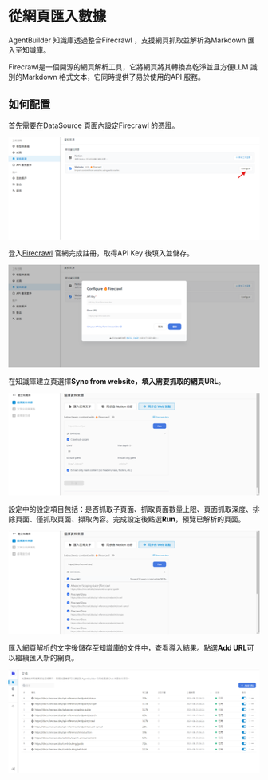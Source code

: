 # 從網頁匯入數據

AgentBuilder 知識庫透過整合Firecrawl ，支援網頁抓取並解析為Markdown 匯入至知識庫。

Firecrawl是一個開源的網頁解析工具，它將網頁將其轉換為乾淨並且方便LLM 識別的Markdown 格式文本，它同時提供了易於使用的API 服務。

## 如何配置

首先需要在DataSource 頁面內設定Firecrawl 的憑證。

![Firecrawl憑證](/知識庫/images/Firecrawl憑證.png)

登入[Firecrawl](https://www.firecrawl.dev/) 官網完成註冊，取得API Key 後填入並儲存。

![填入API_Key](/知識庫/images/填入API_Key.png)

在知識庫建立頁選擇**Sync from website，填入需要抓取的網頁URL**。

![網頁抓取配置](/知識庫/images/網頁抓取配置.png)

設定中的設定項目包括：是否抓取子頁面、抓取頁面數量上限、頁面抓取深度、排除頁面、僅抓取頁面、擷取內容。完成設定後點選**Run**，預覽已解析的頁面。

![執行抓取](/知識庫/images/執行抓取.png)

匯入網頁解析的文字後儲存至知識庫的文件中，查看導入結果。點選**Add URL**可以繼續匯入新的網頁。

![導入網頁解析文字至知識庫內](/知識庫/images/導入網頁解析文字至知識庫內.png)